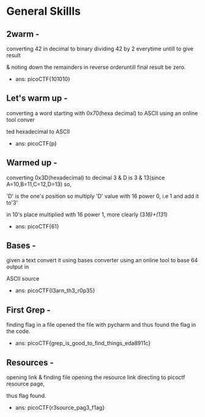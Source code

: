 # General Skillls

## 2warm -
converting 42 in   decimal   to binary dividing 42 by 2 everytime untill to give result

& noting down the remainders in reverse orderuntill final result be zero.

  - ans: picoCTF{101010}

## Let's warm up -
converting a word starting with 0x70(hexa decimal) to ASCII using an online tool conver

ted hexadecimal to ASCII

  - ans: picoCTF{p}

## Warmed up - 
converting 0x3D(hexadecimal) to decimal 3 & D is 3 & 13(since A=10,B=11,C=12,D=13) so, 

'D' is the one's position so multiply 'D' value with 16 power 0, i.e 1 and add it to'3'

 in 10's place multiplied with 16 power 1, more clearly  (3*16)+(13*1)

  - ans: picoCTF{61}

## Bases - 
given a text convert it using bases converter using an online tool to base 64 output in

ASCII source

  - ans: picoCTF{I3arn_th3_r0p35}

## First Grep - 
finding flag in a file opened the file with pycharm and thus found the flag in the code.

  - ans: picoCTF{grep_is_good_to_find_things_eda8911c}

## Resources - 
opening link & finding file opening the resource link directing to picoctf resource page,

thus flag found.

  - ans: picoCTF{r3source_pag3_f1ag}
